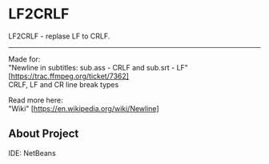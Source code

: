 # LF2CRLF
LF2CRLF - replase LF to CRLF.  
- - - -
Made for:   
"Newline in subtitles: sub.ass - CRLF and sub.srt - LF" [https://trac.ffmpeg.org/ticket/7362]  
CRLF, LF and CR line break types  
  
Read more here:  
"Wiki" [https://en.wikipedia.org/wiki/Newline]

## About Project
IDE: NetBeans  
